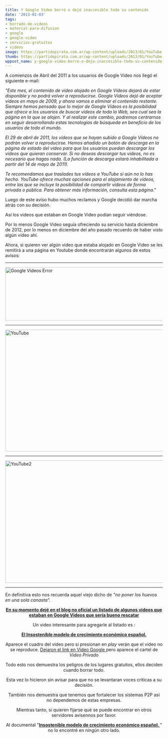 ```yaml
---
title: Y Google Video borró o dejó inaccesible todo su contenido
date: '2013-01-03'
tags:
- borrado-de-videos
- material-para-difusion
- google
- google-video
- servicios-gratuitos
- videos
image: https://partidopirata.com.ar/wp-content/uploads/2013/01/YouTube.png
thumb: https://partidopirata.com.ar/wp-content/uploads/2013/01/YouTube-150x150.png
wppost_name: y-google-video-borro-o-dejo-inaccesible-todo-su-contenido
---
```


A comienzos de Abril del 2011 a los usuarios de Google Video nos llegó el siguiente e-mail:

<em>"Este mes, el contenido de vídeo alojado en Google Vídeos dejará de estar disponible y no podrá volver a reproducirse. Google Vídeos dejó de aceptar vídeos en mayo de 2009, y ahora vamos a eliminar el contenido restante. Siempre hemos pensado que lo mejor de Google Vídeos es la posibilidad que ofrece a los usuarios de buscar vídeos de toda la Web, sea cual sea la página en la que se alojen. Y al realizar este cambio, podremos centrarnos en seguir desarrollando estas tecnologías de búsqueda en beneficio de los usuarios de todo el mundo.</em>

<em>El 29 de abril de 2011, los vídeos que se hayan subido a Google Vídeos no podrán volver a reproducirse. Hemos añadido un botón de descarga en la página de estado del vídeo para que los usuarios puedan descargar los vídeos que quieran conservar. Si no deseas descargar tus vídeos, no es necesario que hagas nada. (La función de descarga estará inhabilitada a partir del 14 de mayo de 2011).</em>

<em>Te recomendamos que traslades tus vídeos a YouTube si aún no lo has hecho. YouTube ofrece muchas opciones para el alojamiento de vídeos, entre las que se incluye la posibilidad de compartir vídeos de forma privada o pública. Para obtener más información, consulta esta página."</em>

Luego de este aviso hubo muchos reclamos y Google decidió dar marcha atrás con su decisión.

Así los videos que estaban en Google Video podían seguir viéndose.

Por lo menos Google Video seguía ofreciendo su servicio hasta diciembre de 2012, por lo menos en diciembre del año pasado recuerdo de haber visto algún video ahí.

Ahora, si quieren ver algún video que estaba alojado en Google Video se les remitirá a una página en Youtube donde encontrarán algunos de estos avisos:

<hr />

<a href="https://partidopirata.com.ar/wp-content/uploads/2013/01/Google-Videos-Error.png"><img class="aligncenter size-full wp-image-8018" alt="Google Videos Error" src="https://partidopirata.com.ar/wp-content/uploads/2013/01/Google-Videos-Error.png" width="635" height="170" /></a>

<hr />

<a href="https://partidopirata.com.ar/wp-content/uploads/2013/01/YouTube.png"><img class="aligncenter size-full wp-image-8016" alt="YouTube" src="https://partidopirata.com.ar/wp-content/uploads/2013/01/YouTube.png" width="642" height="388" /></a>

<hr />

<a href="https://partidopirata.com.ar/wp-content/uploads/2013/01/YouTube2.png"><img class="aligncenter size-full wp-image-8017" alt="YouTube2" src="https://partidopirata.com.ar/wp-content/uploads/2013/01/YouTube2.png" width="643" height="390" /></a>

<hr />

En definitiva esto nos recuerda aquel viejo dicho de <em>"no poner los huevos en una sola canasta".</em>
<p style="text-align: center;"><strong><a href="http://partido-pirata.blogspot.com.ar/2011/04/google-videos-cierra-sus-servicios-y-se.html" target="_blank">En su momento dejé en el blog no oficial un listado de algunos videos que estaban en Google Videos que sería bueno rescatar</a></strong></p>
<p style="text-align: center;">Un video interesante para agregarle al listado es :</p>
<p style="text-align: center;"><strong><a href="http://www.burbuja.info/inmobiliaria/burbuja-inmobiliaria/93777-video-documental-insostenible-modelo-de-crecimiento-economico-espanol.html" target="_blank"> El Insostenible modelo de crecimiento económico español. </a></strong></p>
<p style="text-align: center;">Aparece el cuadro del video pero si presionan en <i>play</i> verán que el video no se reproduce.
<a href="http://video.google.es/videoplay?docid=-5409694665409278558&amp;hl=es" target="_blank">Dejaron el link en Video Google </a> pero aparece el cartel de <i>Video Privado</i></p>
<p style="text-align: center;">Todo esto nos demuestra los peligros de los lugares gratuitos, ellos deciden cuando borrar todo.</p>
<p style="text-align: center;">Esta vez lo hicieron sin avisar para que no se levantaran voces críticas a su decisión.</p>
<p style="text-align: center;">También nos demuestra que tenemos que fortalecer los sistemas P2P así no dependemos de estas empresas.</p>
<p style="text-align: center;">Mientras tanto, si quieren fijarse qué se puede encontrar en otros servidores avisennos por favor.</p>
<p style="text-align: center;">Al documental "<strong><a href="http://www.burbuja.info/inmobiliaria/burbuja-inmobiliaria/93777-video-documental-insostenible-modelo-de-crecimiento-economico-espanol.html" target="_blank">Insostenible modelo de crecimiento económico español. </a></strong>" no lo encontré en ningún otro lado.</p>
